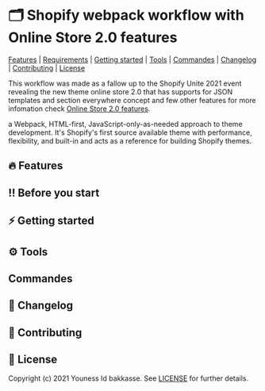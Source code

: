 # 🗂 Shopify webpack workflow with Online Store 2.0 features

[Features](#features) |
[Requirements](#before-you-start) |
[Getting started](#getting-started) |
[Tools](#tools) |
[Commandes](#commandes) |
[Changelog](#changelog) |
[Contributing](#contributing) |
[License](#license)

This workflow was made as a fallow up to the Shopify Unite 2021 event revealing the new theme online store 2.0 that has supports for JSON templates and section everywhere concept and few other features for more infomation check [Online Store 2.0 features](https://www.shopify.com/partners/blog/shopify-online-store).

a Webpack, HTML-first, JavaScript-only-as-needed approach to theme development. It's Shopify's first source available theme with performance, flexibility, and  built-in and acts as a reference for building Shopify themes.

## 🔥 Features

## ‼️ Before you start

## ⚡️ Getting started

## ⚙️ Tools

## Commandes

## 📝 Changelog

## 🙌 Contributing

## 📄 License

Copyright (c) 2021 Youness Id bakkasse. See [LICENSE](/LICENSE) for further details.
